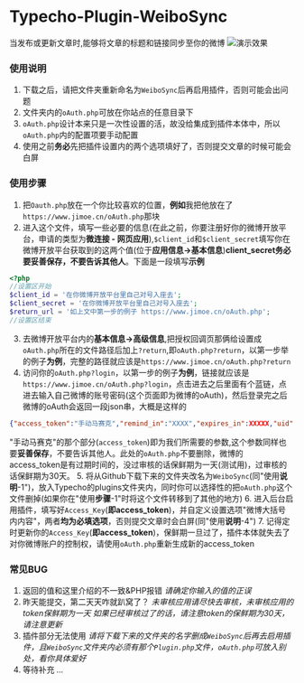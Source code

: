 # Typecho-Plugin-WeiboSync
当发布或更新文章时,能够将文章的标题和链接同步至你的微博
![演示效果](https://i.loli.net/2018/06/06/5b17ea49aae24.png)
### 使用说明
1. 下载之后，请把文件夹重新命名为`WeiboSync`后再启用插件，否则可能会出问题
2. 文件夹内的`oAuth.php`可放在你站点的任意目录下
3. `oAuth.php`设计本来只是一次性设置的活，故没给集成到插件本体中，所以`oAuth.php`内的配置项要手动配置
4. 使用之前**务必**先把插件设置内的两个选项填好了，否则提交文章的时候可能会白屏
### 使用步骤
1. 把`Oauth.php`放在一个你比较喜欢的位置，**例如**我把他放在了`https://www.jimoe.cn/oAuth.php`那块
2. 进入这个文件，填写一些必要的信息(在此之前，你要注册好你的微博开放平台，申请的类型为**微连接 - 网页应用**),`$client_id`和`$client_secret`填写你在微博开放平台获取到的这两个值(位于**应用信息->基本信息**)**client_secret务必要妥善保存，不要告诉其他人**。下面是一段填写**示例**
```php
<?php
//设置区开始
$client_id = '在你微博开放平台里自己对号入座去';
$client_secret = '在你微博开放平台里自己对号入座去';
$return_url = '如上文中第一步的例子 https://www.jimoe.cn/oAuth.php';
//设置区结束
```
3. 去微博开放平台内的**基本信息->高级信息**,把授权回调页那俩给设置成`oAuth.php`所在的文件路径后加上`?return`,即`oAuth.php?return`，以第一步举的例子**为例**，完整的路径就应该是`https://www.jimoe.cn/oAuth.php?return`
4. 访问你的`oAuth.php?login`，以第一步的例子**为例**，链接就应该是`https://www.jimoe.cn/oAuth.php?login`，点击进去之后里面有个蓝链，点进去输入自己微博的账号密码(这个页面即为微博的oAuth)，然后登录完之后微博的oAuth会返回一段json串，大概是这样的
```json
{"access_token":"手动马赛克","remind_in":"XXXX","expires_in":XXXXX,"uid":"XXXXXX","isRealName":"true"}
```
"手动马赛克"的那个部分(`access_token`)即为我们所需要的参数,这个参数同样也要**妥善保存**，不要告诉其他人。此处的`oAuth.php`不要删除，微博的access_token是有过期时间的，没过审核的话保鲜期为一天(测试用)，过审核的话保鲜期为30天。
5. 将从Github下载下来的文件夹改名为`WeiboSync`(同"使用**说明**-1")，放入Typecho的plugins文件夹内，同时你可以选择性的把`oAuth.php`这个文件删掉(如果你在"使用**步骤**-1"时将这个文件转移到了其他的地方)
6. 进入后台启用插件，填写好`Access_Key`(**即access_token**)，并自定义设置选项"微博大括号内内容"，两者**均为必填选项**，否则提交文章时会白屏(同"使用**说明**-4")
7. 记得定时更新你的`Access_Key`(**即access_token**)，保鲜期一旦过了，插件本体就失去了对你微博账户的控制权，请使用`oAuth.php`重新生成新的access_token
### 常见BUG
1. 返回的值和这里介绍的不一致&PHP报错
  *请确定你输入的值的正误*
2. 昨天能提交，第二天天咋就趴窝了？
  *未审核应用请尽快去审核，未审核应用的token保鲜期为一天*
  *如果已经审核过了的话，请注意token的保鲜期为30天，请注意更新*
3. 插件部分无法使用
  *请将下载下来的文件夹的名字删成`WeiboSync`后再去启用插件，且`WeiboSync`文件夹内必须有那个`Plugin.php`文件，`oAuth.php`可放入别处，看你具体爱好*
4. 等待补充
  *...*
